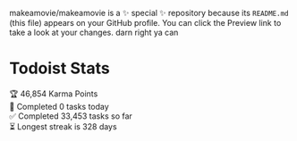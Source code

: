 makeamovie/makeamovie is a ✨ special ✨ repository because its `README.md` (this file) appears on your GitHub profile.
You can click the Preview link to take a look at your changes. darn right ya can

# Todoist Stats

<!-- TODO-IST:START -->
🏆  46,854 Karma Points           
🌸  Completed 0 tasks today           
✅  Completed 33,453 tasks so far           
⏳  Longest streak is 328 days
<!-- TODO-IST:END -->